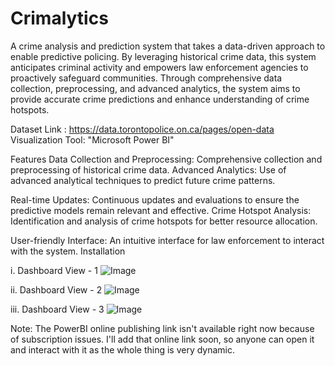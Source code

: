 # Crimalytics

A crime analysis and prediction system that takes a data-driven approach to enable predictive policing. By leveraging historical crime data, this system anticipates criminal activity and empowers law enforcement agencies to proactively safeguard communities. Through comprehensive data collection, preprocessing, and advanced analytics, the system aims to provide accurate crime predictions and enhance understanding of crime hotspots. 

Dataset Link : https://data.torontopolice.on.ca/pages/open-data
Visualization Tool: "Microsoft Power BI"

Features
Data Collection and Preprocessing: Comprehensive collection and preprocessing of historical crime data.
Advanced Analytics: Use of advanced analytical techniques to predict future crime patterns.

Real-time Updates: Continuous updates and evaluations to ensure the predictive models remain relevant and effective.
Crime Hotspot Analysis: Identification and analysis of crime hotspots for better resource allocation.

User-friendly Interface: An intuitive interface for law enforcement to interact with the system.
Installation

i. Dashboard View - 1
![Image](https://github.com/users/NPATEL6551/projects/2/assets/63184256/b8a17419-72cd-4809-bca0-a5297668f195)

ii. Dashboard View - 2
![Image](https://github.com/users/NPATEL6551/projects/2/assets/63184256/76408ff5-dc7c-4cb0-94ed-e3fea2b36d58)

iii. Dashboard View - 3
![Image](https://github.com/users/NPATEL6551/projects/2/assets/63184256/49a6907a-a0c8-495e-9921-a9bf1f212f49)

Note: The PowerBI online publishing link isn't available right now because of subscription issues. I'll add that online link soon, so anyone can open it and interact with it as the whole thing is very dynamic.
